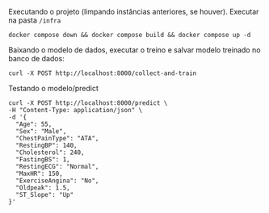 

Executando o projeto (limpando instâncias anteriores, se houver). Executar na pasta `/infra`

```shell
docker compose down && docker compose build && docker compose up -d
```

Baixando o modelo de dados, executar o treino e salvar modelo treinado no banco de dados:

```shell
curl -X POST http://localhost:8000/collect-and-train 
```

Testando o modelo/predict 

```shell
curl -X POST http://localhost:8000/predict \
-H "Content-Type: application/json" \
-d '{
  "Age": 55,
  "Sex": "Male",
  "ChestPainType": "ATA",
  "RestingBP": 140,
  "Cholesterol": 240,
  "FastingBS": 1,
  "RestingECG": "Normal",
  "MaxHR": 150,
  "ExerciseAngina": "No",
  "Oldpeak": 1.5,
  "ST_Slope": "Up"
}'
```